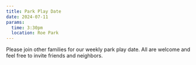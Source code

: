 ```yaml
---
title: Park Play Date
date: 2024-07-11
params:
  time: 3:30pm
  location: Roe Park
---
```


Please join other families for our weekly park play date. All are welcome and feel free to invite friends and neighbors.

<!--more-->
